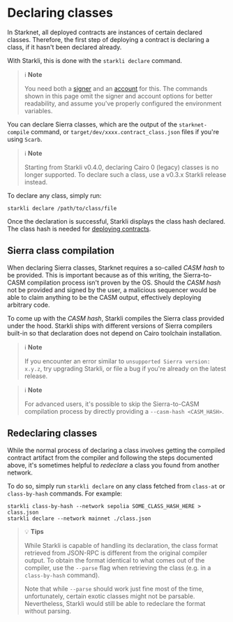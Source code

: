 # Declaring classes

In Starknet, all deployed contracts are instances of certain declared classes. Therefore, the first step of deploying a contract is declaring a class, if it hasn't been declared already.

With Starkli, this is done with the `starkli declare` command.

> ℹ️ **Note**
>
> You need both a [signer](./signers.md) and an [account](./accounts.md) for this. The commands shown in this page omit the signer and account options for better readability, and assume you've properly configured the environment variables.

You can declare Sierra classes, which are the output of the `starknet-compile` command, or `target/dev/xxxx.contract_class.json` files if you're using `Scarb`.

> ℹ️ **Note**
>
> Starting from Starkli v0.4.0, declaring Cairo 0 (legacy) classes is no longer supported. To declare such a class, use a v0.3.x Starkli release instead.

To declare any class, simply run:

```console
starkli declare /path/to/class/file
```

Once the declaration is successful, Starkli displays the class hash declared. The class hash is needed for [deploying contracts](./deploying-contracts.md).

## Sierra class compilation

When declaring Sierra classes, Starknet requires a so-called _CASM hash_ to be provided. This is important because as of this writing, the Sierra-to-CASM compilation process isn't proven by the OS. Should the _CASM hash_ not be provided and signed by the user, a malicious sequencer would be able to claim anything to be the CASM output, effectively deploying arbitrary code.

To come up with the _CASM hash_, Starkli compiles the Sierra class provided under the hood. Starkli ships with different versions of Sierra compilers built-in so that declaration does not depend on Cairo toolchain installation.

> ℹ️ **Note**
>
> If you encounter an error similar to `unsupported Sierra version: x.y.z`, try upgrading Starkli, or file a bug if you're already on the latest release.

> ℹ️ **Note**
>
> For advanced users, it's possible to skip the Sierra-to-CASM compilation process by directly providing a `--casm-hash <CASM_HASH>`.

## Redeclaring classes

While the normal process of declaring a class involves getting the compiled contract artifact from the compiler and following the steps documented above, it's sometimes helpful to _redeclare_ a class you found from another network.

To do so, simply run `starkli declare` on any class fetched from `class-at` or `class-by-hash` commands. For example:

```console
starkli class-by-hash --network sepolia SOME_CLASS_HASH_HERE > class.json
starkli declare --network mainnet ./class.json
```

> 💡 **Tips**
>
> While Starkli is capable of handling its declaration, the class format retrieved from JSON-RPC is different from the original compiler output. To obtain the format identical to what comes out of the compiler, use the `--parse` flag when retrieving the class (e.g. in a `class-by-hash` command).
>
> Note that while `--parse` should work just fine most of the time, unfortunately, certain exotic classes might not be parsable. Nevertheless, Starkli would still be able to redeclare the format without parsing.
